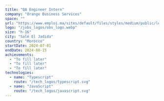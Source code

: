 ```yaml
---
title: "QA Engineer Intern"
company: "Orange Business Services"
space: ""
url: "https://www.emploi.ma/sites/default/files/styles/medium/public/logo/orange_business_services-logo.wine_.png?itok=swRz89rM"
logo: "/jobs_logos/obs_logo.webp"
size: "h-16"
city: "Salé El Jadida"
country: "Morocco"
startDate: 2024-07-01
endDate: 2024-08-15
achievements:
  - "To fill later"
  - "To fill later"
  - "To fill later"
technologies:
  - name: "Typescript"
    route: "/tech_logos/typescript.svg"
  - name: "JavaScript"
    route: "/tech_logos/javascript.svg"
---
```

